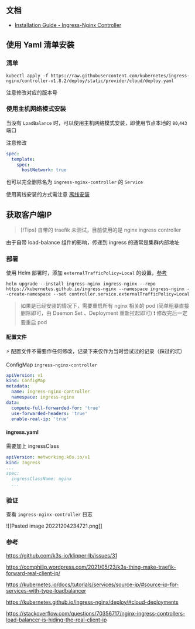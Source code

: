 ## 文档

- [Installation Guide - Ingress-Nginx Controller](https://kubernetes.github.io/ingress-nginx/deploy/)

## 使用 Yaml 清单安装

### 清单

`kubectl apply -f https://raw.githubusercontent.com/kubernetes/ingress-nginx/controller-v1.8.2/deploy/static/provider/cloud/deploy.yaml`

注意修改对应的版本号

### 使用主机网络模式安装

当没有 `LoadBalance` 时，可以使用主机网络模式安装，即使用节点本地的 `80`,`443` 端口

注意修改

```yaml
spec:
  template:
    spec:
      hostNetwork: true
```

也可以完全删除名为 `ingress-nginx-controller`  的 `Service`

使用离线安装的方式需注意 [离线安装](../../离线安装.md)




## 获取客户端IP

> [!Tips]
> 自带的 traefik 未测试，目前使用的是 nginx ingress controller

由于自带 load-balance 组件的影响，传递到 ingress 的通常是集群内部地址

### 部署

使用 Helm 部署时，添加 `externalTrafficPolicy=Local` 的设置，[参考](https://kubernetes.github.io/ingress-nginx/deploy/#cloud-deployments)

```shell
helm upgrade --install ingress-nginx ingress-nginx --repo https://kubernetes.github.io/ingress-nginx --namespace ingress-nginx --create-namespace --set controller.service.externalTrafficPolicy=Local
```

> 如果是已经安装的情况下，需要重启所有 nginx 相关的 pod (简单粗暴直接删除即可，由 Daemon Set 、Deployment 重新拉起即可)
> ❗ 修改完后一定要重启 pod


#### 配置文件

⚡ 配置文件不需要作任何修改，记录下来仅作为当时尝试过的记录（踩过的坑）

ConfigMap  `ingress-nginx-controller`

```yaml
apiVersion: v1  
kind: ConfigMap  
metadata:  
  name: ingress-nginx-controller  
  namespace: ingress-nginx  
data:  
  compute-full-forwarded-for: 'true'  
  use-forwarded-headers: 'true'  
  enable-real-ip: 'true'
```


#### ingress.yaml

需要加上 ingressClass

```yaml
apiVersion: networking.k8s.io/v1
kind: Ingress
...
spec:
  ingressClassName: nginx
  ...
```


### 验证

查看 `ingress-nginx-controller` 日志

![[Pasted image 20221204234721.png]]


### 参考

https://github.com/k3s-io/klipper-lb/issues/31

https://comphilip.wordpress.com/2021/05/23/k3s-thing-make-traefik-forward-real-client-ip/

https://kubernetes.io/docs/tutorials/services/source-ip/#source-ip-for-services-with-type-loadbalancer

https://kubernetes.github.io/ingress-nginx/deploy/#cloud-deployments

https://stackoverflow.com/questions/70356717/nginx-ingress-controllers-load-balancer-is-hiding-the-real-client-ip